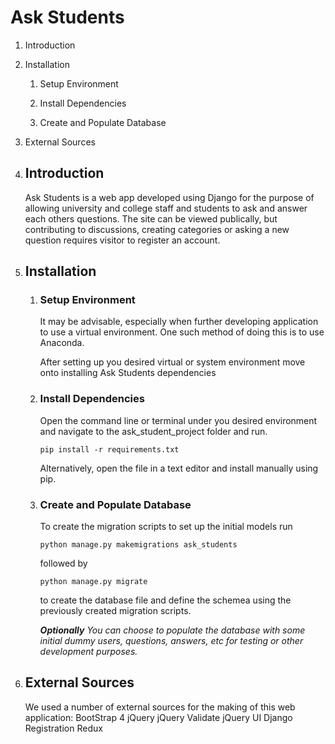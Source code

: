 # Ask Students

1. Introduction

2. Installation

   1. Setup Environment

   2. Install Dependencies

   3. Create and Populate Database
   
3. External Sources

      

1. ## Introduction

   Ask Students is a web app developed using Django for the purpose of allowing university and college staff and students to ask and answer each others questions. The site can be viewed publically, but contributing to discussions, creating categories or asking a new question requires visitor to register an account.

   

2. ## Installation

   1. ### Setup Environment

      It may be advisable, especially when further developing application to use a virtual environment. One such method of doing this is to use Anaconda.

      After setting up you desired virtual or system environment move onto installing Ask Students dependencies

      

   2. ### Install Dependencies

      Open the command line or terminal under you desired environment and navigate to the ask_student_project folder and run.

      `pip install -r requirements.txt`

      Alternatively, open the file in a text editor and install manually using pip.

   3. ### Create and Populate Database

      To create the migration scripts to set up the initial models run

      `python manage.py makemigrations ask_students`

      followed by

      `python manage.py migrate`

      to create the database file and define the schemea using the previously created migration scripts.

      ***Optionally*** *You can choose to populate the database with some initial dummy users, questions, answers, etc for testing or other development purposes.*

      

3. ## External Sources
      We used a number of external sources for the making of this web application:
       BootStrap 4
       jQuery 
       jQuery Validate
       jQuery UI
       Django Registration Redux
